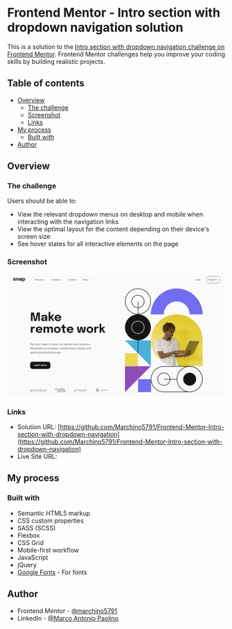 # Frontend Mentor - Intro section with dropdown navigation solution

This is a solution to the [Intro section with dropdown navigation challenge on Frontend Mentor](https://www.frontendmentor.io/challenges/intro-section-with-dropdown-navigation-ryaPetHE5). Frontend Mentor challenges help you improve your coding skills by building realistic projects. 

## Table of contents

- [Overview](#overview)
  - [The challenge](#the-challenge)
  - [Screenshot](#screenshot)
  - [Links](#links)
- [My process](#my-process)
  - [Built with](#built-with)
- [Author](#author)

## Overview

### The challenge

Users should be able to:

- View the relevant dropdown menus on desktop and mobile when interacting with the navigation links
- View the optimal layout for the content depending on their device's screen size
- See hover states for all interactive elements on the page

### Screenshot

![Intro section with dropdown navigation screenshot](https://github.com/Marchino5791/Frontend-Mentor-Intro-section-with-dropdown-navigation/blob/main/Screenshot%202023-02-13%2017.25.47.png)

### Links

- Solution URL: [https://github.com/Marchino5791/Frontend-Mentor-Intro-section-with-dropdown-navigation](https://github.com/Marchino5791/Frontend-Mentor-Intro-section-with-dropdown-navigation)
- Live Site URL: []()

## My process

### Built with

- Semantic HTML5 markup
- CSS custom properties
- SASS (SCSS)
- Flexbox
- CSS Grid
- Mobile-first workflow
- JavaScript
- jQuery
- [Google Fonts](https://fonts.google.com/) - For fonts

## Author

- Frontend Mentor - [@marchino5791](https://www.frontendmentor.io/profile/marchino5791)
- LinkedIn - [@Marco Antonio Paolino](https://www.linkedin.com/in/marco-paolino/)
